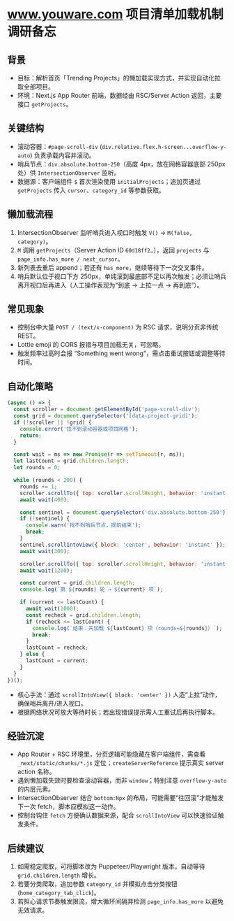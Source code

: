 # www.youware.com 项目清单加载机制调研备忘

## 背景
- 目标：解析首页「Trending Projects」的懒加载实现方式，并实现自动化拉取全部项目。
- 环境：Next.js App Router 前端，数据经由 RSC/Server Action 返回，主要接口 `getProjects`。

## 关键结构
- 滚动容器：`#page-scroll-div` (`div.relative.flex.h-screen...overflow-y-auto`) 负责承载内容并滚动。
- 哨兵节点：`div.absolute.bottom-250`（高度 4px，放在网格容器底部 250px 处）供 `IntersectionObserver` 监听。
- 数据源：客户端组件 `$` 首次渲染使用 `initialProjects`；追加页通过 `getProjects` 传入 `cursor`、`category_id` 等参数获取。

## 懒加载流程
1. IntersectionObserver 监听哨兵进入视口时触发 `V()` → `M(false, category)`。
2. `M` 调用 `getProjects`（Server Action ID `60d18ff2…`），返回 `projects` 与 `page_info.has_more / next_cursor`。
3. 新列表去重后 append；若还有 `has_more`，继续等待下一次交叉事件。
4. 哨兵默认位于视口下方 250px，单纯滚到最底部不足以再次触发；必须让哨兵离开视口后再进入（人工操作表现为“到底 → 上拉一点 → 再到底”）。

## 常见现象
- 控制台中大量 `POST / (text/x-component)` 为 RSC 请求，说明分页非传统 REST。
- Lottie emoji 的 CORS 报错与项目加载无关，可忽略。
- 触发频率过高时会报 “Something went wrong”，需点击重试按钮或调整等待时间。

## 自动化策略
```js
(async () => {
  const scroller = document.getElementById('page-scroll-div');
  const grid = document.querySelector('[data-project-grid]');
  if (!scroller || !grid) {
    console.error('找不到滚动容器或项目网格');
    return;
  }

  const wait = ms => new Promise(r => setTimeout(r, ms));
  let lastCount = grid.children.length;
  let rounds = 0;

  while (rounds < 200) {
    rounds += 1;
    scroller.scrollTo({ top: scroller.scrollHeight, behavior: 'instant' });
    await wait(400);

    const sentinel = document.querySelector('div.absolute.bottom-250');
    if (!sentinel) {
      console.warn('找不到哨兵节点，提前结束');
      break;
    }
    sentinel.scrollIntoView({ block: 'center', behavior: 'instant' });
    await wait(300);

    scroller.scrollTo({ top: scroller.scrollHeight, behavior: 'instant' });
    await wait(1200);

    const current = grid.children.length;
    console.log(`第 ${rounds} 轮 → ${current} 项`);

    if (current <= lastCount) {
      await wait(1000);
      const recheck = grid.children.length;
      if (recheck <= lastCount) {
        console.log(`结束：共加载 ${lastCount} 项（rounds=${rounds}）`);
        break;
      }
      lastCount = recheck;
    } else {
      lastCount = current;
    }
  }
})();
```
- 核心手法：通过 `scrollIntoView({ block: 'center' })` 人造“上拉”动作，确保哨兵离开/进入视口。
- 根据网络状况可放大等待时长；若出现错误提示需人工重试后再执行脚本。

## 经验沉淀
- App Router + RSC 环境里，分页逻辑可能隐藏在客户端组件，需查看 `_next/static/chunks/*.js` 定位；`createServerReference` 提示真实 server action 名称。
- 遇到懒加载失效时要检查滚动容器，而非 `window`；特别注意 `overflow-y-auto` 的内层元素。
- IntersectionObserver 结合 `bottom:Npx` 的布局，可能需要“往回滚”才能触发下一次 fetch，脚本应模拟这一动作。
- 控制台钩住 `fetch` 方便确认数据来源，配合 `scrollIntoView` 可以快速验证触发条件。

## 后续建议
1. 如需稳定爬取，可将脚本改为 Puppeteer/Playwright 版本，自动等待 `grid.children.length` 增长。
2. 若要分类爬取，追加参数 `category_id` 并模拟点击分类按钮 (`home_category_tab_click`)。
3. 若担心请求节奏触发限流，增大循环间隔并检测 `page_info.has_more` 以避免无效请求。
